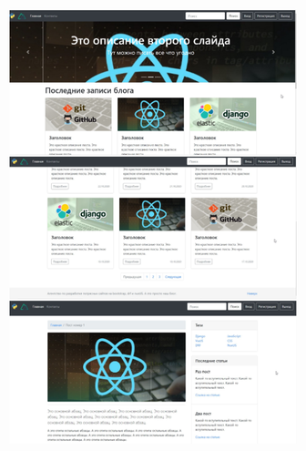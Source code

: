 ![Image alt](https://github.com/TodaCosta/drfNext/blob/master/screen/home_1.jpg)
![Image alt](https://github.com/TodaCosta/drfNext/blob/master/screen/home_2.jpg)
![Image alt](https://github.com/TodaCosta/drfNext/blob/master/screen/post_inner.jpg)
